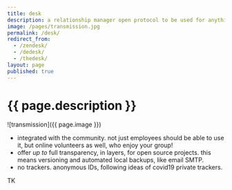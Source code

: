 ```yaml
---
title: desk
description: a relationship manager open protocol to be used for anything!
image: /pages/transmission.jpg
permalink: /desk/
redirect_from:
  - /zendesk/
  - /dedesk/
  - /thedesk/
layout: page
published: true
---
```


# {{ page.description }}

![transmission]({{ page.image }})

- integrated with the community. not just employees should be able to use it, but online volunteers as well, who enjoy your group!
- offer *up to* full transparency, in layers, for open source projects. this means versioning and automated local backups, like email SMTP.
- no trackers. anonymous IDs, following ideas of covid19 private trackers.

TK
